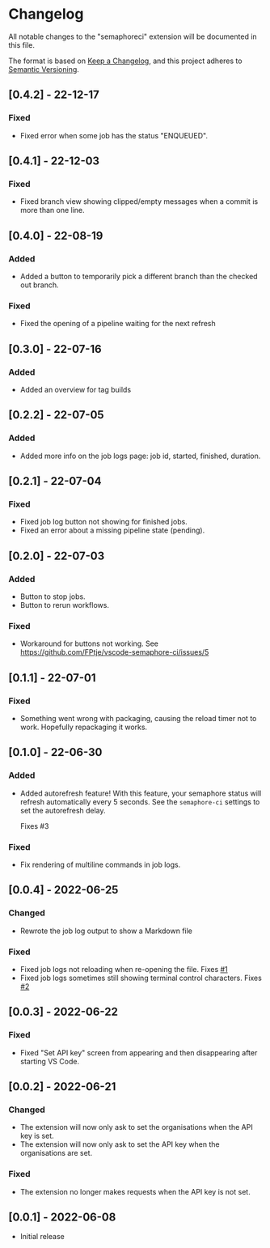 # Changelog

All notable changes to the "semaphoreci" extension will be documented in this file.

The format is based on [Keep a Changelog](https://keepachangelog.com/en/1.0.0/),
and this project adheres to [Semantic Versioning](https://semver.org/spec/v2.0.0.html).

## [0.4.2] - 22-12-17

### Fixed

- Fixed error when some job has the status "ENQUEUED".

## [0.4.1] - 22-12-03

### Fixed

- Fixed branch view showing clipped/empty messages when a commit is more than one line.

## [0.4.0] - 22-08-19

### Added

- Added a button to temporarily pick a different branch than the checked out branch.

### Fixed

- Fixed the opening of a pipeline waiting for the next refresh

## [0.3.0] - 22-07-16

### Added

- Added an overview for tag builds

## [0.2.2] - 22-07-05

### Added

- Added more info on the job logs page: job id, started, finished, duration.

## [0.2.1] - 22-07-04

### Fixed

- Fixed job log button not showing for finished jobs.
- Fixed an error about a missing pipeline state (pending).

## [0.2.0] - 22-07-03

### Added

- Button to stop jobs.
- Button to rerun workflows.

### Fixed

- Workaround for buttons not working. See https://github.com/FPtje/vscode-semaphore-ci/issues/5

## [0.1.1] - 22-07-01

### Fixed

- Something went wrong with packaging, causing the reload timer not to work.
  Hopefully repackaging it works.

## [0.1.0] - 22-06-30

### Added

- Added autorefresh feature! With this feature, your semaphore status will
  refresh automatically every 5 seconds. See the `semaphore-ci` settings to set
  the autorefresh delay.

  Fixes #3

### Fixed

- Fix rendering of multiline commands in job logs.

## [0.0.4] - 2022-06-25

### Changed

- Rewrote the job log output to show a Markdown file

### Fixed

- Fixed job logs not reloading when re-opening the file. Fixes [#1](https://github.com/FPtje/vscode-semaphore-ci/issues/1)
- Fixed job logs sometimes still showing terminal control characters. Fixes [#2](https://github.com/FPtje/vscode-semaphore-ci/issues/2)

## [0.0.3] - 2022-06-22

### Fixed

- Fixed "Set API key" screen from appearing and then disappearing after starting VS Code.

## [0.0.2] - 2022-06-21

### Changed

- The extension will now only ask to set the organisations when the API key is set.
- The extension will now only ask to set the API key when the organisations are set.

### Fixed

- The extension no longer makes requests when the API key is not set.

## [0.0.1] - 2022-06-08

- Initial release
